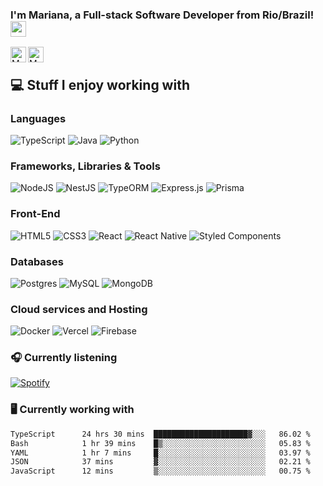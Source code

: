 



### I'm Mariana, a Full-stack Software Developer from Rio/Brazil! <img src="https://media.giphy.com/media/hvRJCLFzcasrR4ia7z/giphy.gif" width="25px" height="25px">
<a href="mailto:marinhomariana8@gmail.com">
  <img align="left" alt="Mariana Werneck | Gmail" width="25px" src="https://upload.wikimedia.org/wikipedia/commons/7/7e/Gmail_icon_%282020%29.svg" />
</a>
<a href="https://www.linkedin.com/in/marinhomariana8/">
  <img align="left" alt="Mariana Werneck | LinkedIN" width="25px" src="https://img.icons8.com/?size=100&id=13930&format=png&color=000000" />
</a>

<div align="center">
</div>

<sub>ㅤ</sub>

## 💻 Stuff I enjoy working with

### Languages

![TypeScript](https://img.shields.io/badge/TypeScript-%23007ACC.svg?style=flat-square&logo=typescript&logoColor=white) ![Java](https://img.shields.io/badge/Java-%23ED8B00.svg?style=flat-square&logo=openjdk&logoColor=white) ![Python](https://img.shields.io/badge/Python-%23007ACC.svg?style=flat-square&logo=typescript&logoColor=white) 

### Frameworks, Libraries & Tools

![NodeJS](https://img.shields.io/badge/NodeJS-%23339933.svg?style=flat-square&logo=node.js&logoColor=white) ![NestJS](https://img.shields.io/badge/NestJS-%23E0234E.svg?style=flat-square&logo=nestjs&logoColor=white) ![TypeORM](https://img.shields.io/badge/TypeORM-FF0901?style=flat-square&logo=typeorm&logoColor=white) ![Express.js](https://img.shields.io/badge/ExpressJS-%23007ACC.svg?style=flat-square&logo=espressjs&logoColor=white) ![Prisma](https://img.shields.io/badge/Prisma-%23007ACC.svg?style=flat-square&logo=prisma&logoColor=white) 
### Front-End

![HTML5](https://img.shields.io/badge/HTML-%23E34F26.svg?style=flat-square&logo=html5&logoColor=white) ![CSS3](https://img.shields.io/badge/CSS-%231572B6.svg?style=flat-square&logo=css3&logoColor=white) ![React](https://img.shields.io/badge/React-%2320232a.svg?style=flat-square&logo=react&logoColor=%2361DAFB) ![React Native](https://img.shields.io/badge/React_Native-%2320232a.svg?style=flat-square&logo=react&logoColor=%2361DAFB) ![Styled Components](https://img.shields.io/badge/Styled_Components-DB7093?style=flat-square&logo=styled-components&logoColor=white) 

### Databases

![Postgres](https://img.shields.io/badge/Postgres-%23316192.svg?style=flat-square&logo=postgresql&logoColor=white) ![MySQL](https://img.shields.io/badge/MySQL-4479A1.svg?style=flat-square&logo=mysql&logoColor=white) ![MongoDB](https://img.shields.io/badge/MongoDB-%234ea94b.svg?style=flat-square&logo=mongodb&logoColor=white) 

### Cloud services and Hosting

![Docker](https://img.shields.io/badge/Docker-%230db7ed.svg?style=flat-square&logo=docker&logoColor=white) ![Vercel](https://img.shields.io/badge/Vercel-%23000000.svg?style=flat-square&logo=vercel&logoColor=white) ![Firebase](https://img.shields.io/badge/Firebase-%23039BE5.svg?style=flat-square&logo=firebase)


### :headphones: Currently listening
[![Spotify](https://novatorem-orpin-eight.vercel.app/api/spotify)](https://open.spotify.com/user/yaybro)

### 🖥 Currently working with 
   
 <!--START_SECTION:waka-->

```txt
TypeScript      24 hrs 30 mins  █████████████████████▓░░░   86.02 %
Bash            1 hr 39 mins    █▒░░░░░░░░░░░░░░░░░░░░░░░   05.83 %
YAML            1 hr 7 mins     █░░░░░░░░░░░░░░░░░░░░░░░░   03.97 %
JSON            37 mins         ▓░░░░░░░░░░░░░░░░░░░░░░░░   02.21 %
JavaScript      12 mins         ▒░░░░░░░░░░░░░░░░░░░░░░░░   00.75 %
```

<!--END_SECTION:waka-->

